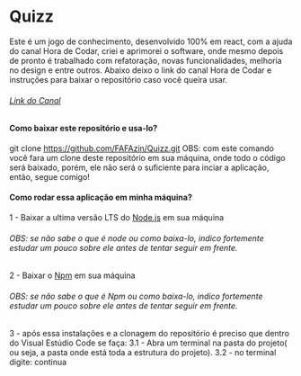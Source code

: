 # Quizz

Este é um jogo de conhecimento, desenvolvido 100% em react, com a ajuda do canal Hora de Codar, criei e aprimorei o software, onde mesmo depois de pronto é trabalhado com refatoração, novas funcionalidades, melhoria no design e entre outros. Abaixo deixo o link do canal Hora de Codar e instruções para baixar o repositório caso você queira usar. 

###### <a href='https://www.youtube.com/@MatheusBattisti'>Link do Canal</a>

#### Como baixar este repositório e usa-lo?
 git clone https://github.com/FAFAzin/Quizz.git
 OBS: com este comando você fara um clone deste repositório em sua máquina, onde todo o código será baixado, porém, ele não será o suficiente para inciar a aplicação, então, segue comigo!

 #### Como rodar essa aplicação em minha máquina?

 1 - Baixar a ultima versão LTS do <a href='https://nodejs.org/en/'>Node.js</a> em sua máquina
###### OBS: se não sabe o que é node ou como baixa-lo, indico fortemente estudar um pouco sobre ele antes de tentar seguir em frente.
 2 - Baixar o <a href='https://www.npmjs.com/'>Npm</a> em sua máquina
###### OBS: se não sabe o que é Npm ou como baixa-lo, indico fortemente estudar um pouco sobre ele antes de tentar seguir em frente.
3 - após essa instalações e a clonagem do repositório é preciso que dentro do Visual Estúdio Code se faça: 
3.1 - Abra um terminal na pasta do projeto( ou seja, a pasta onde está toda a estrutura do projeto).
3.2 - no terminal digite: continua